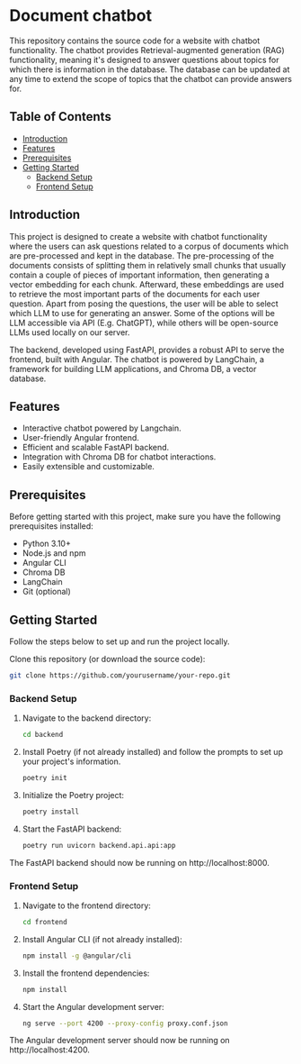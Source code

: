 # Document chatbot

This repository contains the source code for a website with chatbot functionality. The chatbot provides 
Retrieval-augmented generation (RAG) functionality, meaning it's designed to answer questions about topics for which 
there is information in the database. The database can be updated at any time to extend the scope of topics that the 
chatbot can provide answers for.

## Table of Contents
- [Introduction](#introduction)
- [Features](#features)
- [Prerequisites](#prerequisites)
- [Getting Started](#getting-started)
  - [Backend Setup](#backend-setup)
  - [Frontend Setup](#frontend-setup)


## Introduction

This project is designed to create a website with chatbot functionality where the users can ask questions related to a 
corpus of documents which are pre-processed and kept in the database. The pre-processing of the documents consists of 
splitting them in relatively small chunks that usually contain a couple of pieces of important information, then 
generating a vector embedding for each chunk. Afterward, these embeddings are used to retrieve the most important parts 
of the documents for each user question. Apart from posing the questions, the user will be able to select which LLM to 
use for generating an answer. Some of the options will be LLM accessible via API (E.g. ChatGPT), while others will be 
open-source LLMs used locally on our server.

The backend, developed using FastAPI, provides a robust API to serve the frontend, built with Angular. The chatbot is 
powered by LangChain, a framework for building LLM applications, and Chroma DB, a vector database.

## Features

- Interactive chatbot powered by Langchain.
- User-friendly Angular frontend.
- Efficient and scalable FastAPI backend.
- Integration with Chroma DB for chatbot interactions.
- Easily extensible and customizable.

## Prerequisites

Before getting started with this project, make sure you have the following prerequisites installed:

- Python 3.10+
- Node.js and npm
- Angular CLI
- Chroma DB
- LangChain
- Git (optional)

## Getting Started

Follow the steps below to set up and run the project locally.

Clone this repository (or download the source code):

   ```bash
   git clone https://github.com/yourusername/your-repo.git
   ```

### Backend Setup
   
1. Navigate to the backend directory:
    ```bash
    cd backend
2. Install Poetry (if not already installed) and follow the prompts to set up your project's information.
    ```bash
   poetry init
   ```
3. Initialize the Poetry project:
    ```bash
   poetry install
   ```
4. Start the FastAPI backend:
    ```bash
   poetry run uvicorn backend.api.api:app
   ```
The FastAPI backend should now be running on http://localhost:8000.

### Frontend Setup
1. Navigate to the frontend directory:
    ```bash
    cd frontend
    ```
2. Install Angular CLI (if not already installed):
    ```bash
    npm install -g @angular/cli
    ```

3. Install the frontend dependencies:
    ```bash
    npm install
    ```

4. Start the Angular development server:
    ```bash
    ng serve --port 4200 --proxy-config proxy.conf.json
    ```

The Angular development server should now be running on http://localhost:4200.